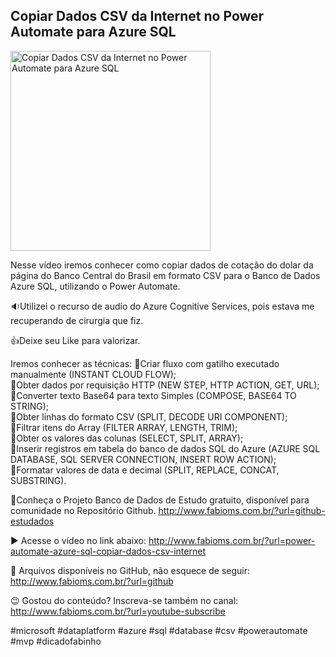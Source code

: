 ## Copiar Dados CSV da Internet no Power Automate para Azure SQL 

<img src="https://fabioms.com.br//uploads/youtube/4OBypbM5WC0.png" alt="Copiar Dados CSV da Internet no Power Automate para Azure SQL " title="Azure SQL" width="320"/>

Nesse vídeo iremos conhecer como copiar dados de cotação do dolar da página do Banco Central do Brasil em formato CSV para o Banco de Dados Azure SQL, utilizando o Power Automate. 

🔉Utilizei o recurso de audio do Azure Cognitive Services, pois estava me recuperando de cirurgia que fiz.

👍Deixe seu Like para valorizar.

Iremos conhecer as técnicas:
🔹Criar fluxo com gatilho executado manualmente (INSTANT CLOUD FLOW);  
🔹Obter dados por requisição HTTP (NEW STEP, HTTP ACTION, GET, URL);  
🔹Converter texto Base64 para texto Simples (COMPOSE, BASE64 TO STRING);  
🔹Obter linhas do formato CSV (SPLIT, DECODE URI COMPONENT);  
🔹Filtrar itens do Array (FILTER ARRAY, LENGTH, TRIM);  
🔹Obter os valores das colunas (SELECT, SPLIT, ARRAY);  
🔹Inserir registros em tabela do banco de dados SQL do Azure (AZURE SQL DATABASE, SQL SERVER CONNECTION, INSERT ROW ACTION);  
🔹Formatar valores de data e decimal (SPLIT, REPLACE, CONCAT, SUBSTRING).  

🎁Conheça o Projeto Banco de Dados de Estudo gratuito, disponível para comunidade no Repositório Github.
http://www.fabioms.com.br/?url=github-estudados

▶️ Acesse o vídeo no link abaixo:
http://www.fabioms.com.br/?url=power-automate-azure-sql-copiar-dados-csv-internet

📁 Arquivos disponíveis no GitHub, não esquece de seguir:
http://www.fabioms.com.br/?url=github

😉 Gostou do conteúdo? Inscreva-se também no canal:
http://www.fabioms.com.br/?url=youtube-subscribe

#microsoft #dataplatform #azure #sql #database #csv #powerautomate #mvp #dicadofabinho 
 
